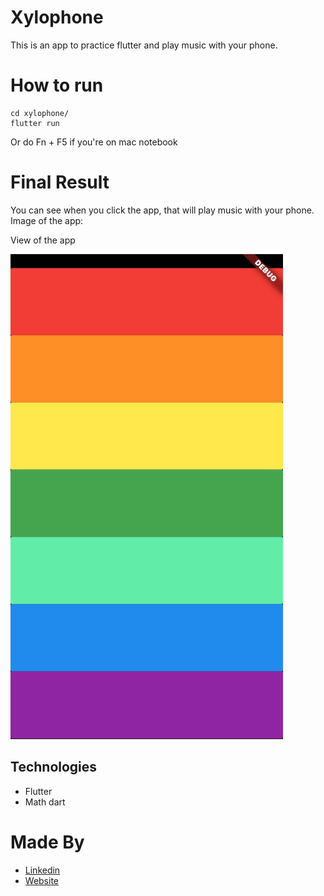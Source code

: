 # Xylophone

This is an app to practice flutter and play music with your phone.

# How to run

```shell
cd xylophone/
flutter run
```

Or do Fn + F5 if you're on mac notebook

# Final Result

You can see when you click the app, that will play music with your phone. Image of the app:

View of the app

![view of app](assets/app-view.png)

## Technologies

- Flutter
- Math dart

# Made By

- [Linkedin](https://br.linkedin.com/in/larissa-varj%C3%A3o-152932b8)
- [Website](http://larissavarjao.com/)
